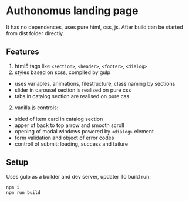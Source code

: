 # Authonomus landing page 

It has no dependences, uses pure html, css, js.
After build can be started from dist folder directly.

## Features

1. html5 tags like `<section>`, `<header>`, `<footer>`, `<dialog>`
1. styles based on scss, compiled by gulp
  + uses variables, animations, filestructure, class naming by sections
  + slider in carousel section is realised on pure css
  + tabs in catalog section are realised on pure css
2. vanilla js controls: 
  + sided of item card in catalog section
  + apper of back to top arrow and smooth scroll
  + opening of modal windows powered by `<dialog>` element
  + form validation and object of error codes
  + controll of submit: loading, success and failure

## Setup

Uses gulp as a builder and dev server, updater
To build run: 

  ```bash
  npm i
  npm run build
  ```